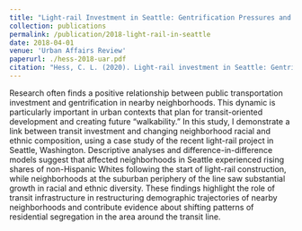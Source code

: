 ```yaml
---
title: "Light-rail Investment in Seattle: Gentrification Pressures and Trends in Neighborhood Ethnoracial Composition"
collection: publications
permalink: /publication/2018-light-rail-in-seattle
date: 2018-04-01
venue: 'Urban Affairs Review'
paperurl: ./hess-2018-uar.pdf
citation: "Hess, C. L. (2020). Light-rail investment in Seattle: Gentrification pressures and trends in neighborhood ethnoracial composition. Urban Affairs Review, 56(1), 154-187."
---
```


Research often finds a positive relationship between public transportation investment and gentrification in nearby neighborhoods. This dynamic is particularly important in urban contexts that plan for transit-oriented development and creating future “walkability.” In this study, I demonstrate a link between transit investment and changing neighborhood racial and ethnic composition, using a case study of the recent light-rail project in Seattle, Washington. Descriptive analyses and difference-in-difference models suggest that affected neighborhoods in Seattle experienced rising shares of non-Hispanic Whites following the start of light-rail construction, while neighborhoods at the suburban periphery of the line saw substantial growth in racial and ethnic diversity. These findings highlight the role of transit infrastructure in restructuring demographic trajectories of nearby neighborhoods and contribute evidence about shifting patterns of residential segregation in the area around the transit line.
